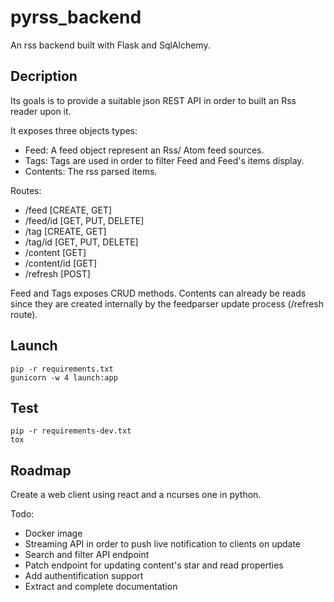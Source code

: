 # pyrss_backend

An rss backend built with Flask and SqlAlchemy.

## Decription

Its goals is to provide a suitable json REST API in order to built an Rss reader upon it.

It exposes three objects types:
 - Feed: A feed object represent an Rss/ Atom feed sources.
 - Tags: Tags are used in order to filter Feed and Feed's items display.
 - Contents: The rss parsed items.

Routes:
 - /feed [CREATE, GET]
 - /feed/id [GET, PUT, DELETE]
 - /tag [CREATE, GET]
 - /tag/id [GET, PUT, DELETE]
 - /content [GET]
 - /content/id [GET]
 - /refresh [POST]

Feed and Tags exposes CRUD methods.
Contents can already be reads since they are created internally by the
feedparser update process (/refresh route).

## Launch

    pip -r requirements.txt
    gunicorn -w 4 launch:app

## Test

    pip -r requirements-dev.txt
    tox

## Roadmap

Create a web client using react and a ncurses one in python.

Todo:
 - Docker image
 - Streaming API in order to push live notification to clients on update
 - Search and filter API endpoint
 - Patch endpoint for updating content's star and read properties
 - Add authentification support
 - Extract and complete documentation

